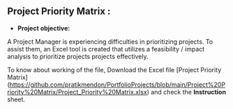 ## Project Priority Matrix :


- **Project objective:** 

A Project Manager is experiencing difficulties in prioritizing projects.
To assist them, an Excel tool is created that utilizes a feasibility / impact analysis to prioritize projects projects effectively.

To know about working of the file, Download the Excel file [Project Priority Matrix] (https://github.com/pratikmendon/PortfolioProjects/blob/main/Project%20Priority%20Matrix/Project_Priority%20Matrix.xlsx) and check the **Instruction** sheet.
